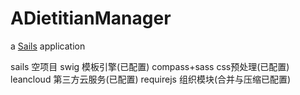 # ADietitianManager

a [Sails](http://sailsjs.org) application

sails         空项目
swig          模板引擎(已配置)
compass+sass  css预处理(已配置)
leancloud     第三方云服务(已配置)
requirejs     组织模块(合并与压缩已配置)
